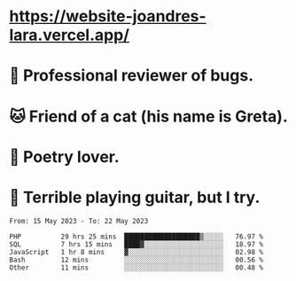 # https://website-joandres-lara.vercel.app/
# 🐛 Professional reviewer of bugs.
# 🐱 Friend of a cat (his name is Greta).
# 📜 Poetry lover.
# 🎸 Terrible playing guitar, but I try.

<!--START_SECTION:waka-->

```text
From: 15 May 2023 - To: 22 May 2023

PHP          29 hrs 25 mins  ███████████████████▒░░░░░   76.97 %
SQL          7 hrs 15 mins   ████▓░░░░░░░░░░░░░░░░░░░░   18.97 %
JavaScript   1 hr 8 mins     ▓░░░░░░░░░░░░░░░░░░░░░░░░   02.98 %
Bash         12 mins         ░░░░░░░░░░░░░░░░░░░░░░░░░   00.56 %
Other        11 mins         ░░░░░░░░░░░░░░░░░░░░░░░░░   00.48 %
```

<!--END_SECTION:waka-->
